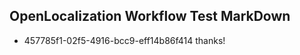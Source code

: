 ## OpenLocalization Workflow Test MarkDown

* 457785f1-02f5-4916-bcc9-eff14b86f414 
thanks!



<!--HONumber=Jan16_HO3-->
